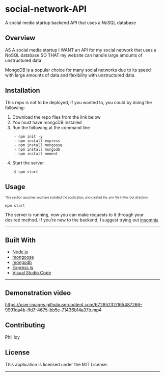 # social-network-API
A social media startup backend API that uses a NoSQL database

## Overview

AS A social media startup
I WANT an API for my social network that uses a NoSQL database
SO THAT my website can handle large amounts of unstructured data

MongoDB is a popular choice for many social networks due to its speed with large amounts of data and flexibility with unstructured data.
## Installation

This repo is not to be deployed, if you wanted to, you could by doing the following:  

1. Download the repo files from the link below
2. You must have mongoDB installed
3. Run the following at the command line

```
    - npm init -y
    - npm install express
    - npm install mongoose
    - npm install mongodb
    - npm install moment
```

4. Start the server

```
    $ npm start
```

## **Usage**

<sub><sup>This section assumes you have installed the application, and created the .env file in the root directory.</sub></sup>

```
npm start
```

The server is running, now you can make requests to it through your desired method. If you're new to the backend, I suggest trying out [insomnia](insomnia.com)

---

## **Built With**

- [Node.js](https://nodejs.org/en/about/)
- [mongoose](https://www.npmjs.com/package/mongoose)
- [mongodb](https://www.npmjs.com/package/mongodb)
- [Express.js](https://www.npmjs.com/package/express)
- [Visual Studio Code](https://code.visualstudio.com/)

---

## Demonstration video


https://user-images.githubusercontent.com/67285232/165487266-9991da4b-ffd7-4675-bb5c-71436b14a37b.mp4


## **Contributing**

Phil loy

## **License**

This application is licensed under the MIT License.

---
